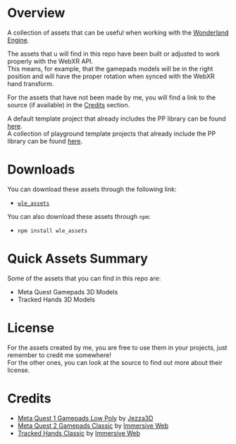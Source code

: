 # Overview

A collection of assets that can be useful when working with the [Wonderland Engine](https://wonderlandengine.com/).  

The assets that u will find in this repo have been built or adjusted to work properly with the WebXR API.  
This means, for example, that the gamepads models will be in the right position and will have the proper rotation when synced with the WebXR hand transform.

For the assets that have not been made by me, you will find a link to the source (if available) in the [Credits](#credits) section.

A default template project that already includes the PP library can be found [here](https://github.com/SignorPipo/wle_ppefault).  
A collection of playground template projects that already include the PP library can be found [here](https://github.com/SignorPipo/wle_pplaygrounds).

# Downloads

You can download these assets through the following link:
  * [`wle_assets`](https://github.com/SignorPipo/wle_assets/releases/latest/download/wle_assets.zip)

You can also download these assets through `npm`:
  * `npm install wle_assets`

# Quick Assets Summary

Some of the assets that you can find in this repo are:
  - Meta Quest Gamepads 3D Models
  - Tracked Hands 3D Models

# License
For the assets created by me, you are free to use them in your projects, just remember to credit me somewhere!  
For the other ones, you can look at the source to find out more about their license.

  
# Credits
  - [Meta Quest 1 Gamepads Low Poly](https://github.com/SignorPipo/wle_assets/tree/main/wle_assets/assets/models/gamepads/meta_quest_1/low_poly) by [Jezza3D](https://sketchfab.com/Jezza3D)
  - [Meta Quest 2 Gamepads Classic](https://github.com/SignorPipo/wle_assets/tree/main/wle_assets/assets/models/gamepads/meta_quest_2/classic) by [Immersive Web](https://github.com/immersive-web)
  - [Tracked Hands Classic](https://github.com/SignorPipo/wle_assets/tree/main/wle_assets/assets/models/tracked_hands/classic) by [Immersive Web](https://github.com/immersive-web)
